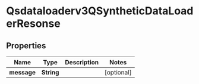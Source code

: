 

# Qsdataloaderv3QSyntheticDataLoaderResonse


## Properties

| Name | Type | Description | Notes |
|------------ | ------------- | ------------- | -------------|
|**message** | **String** |  |  [optional] |



